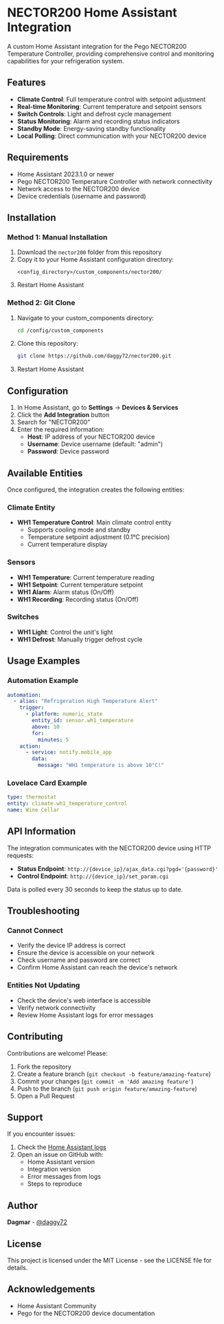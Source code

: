 # NECTOR200 Home Assistant Integration

A custom Home Assistant integration for the Pego NECTOR200 Temperature Controller, providing comprehensive control and monitoring capabilities for your refrigeration system.

## Features

- **Climate Control**: Full temperature control with setpoint adjustment
- **Real-time Monitoring**: Current temperature and setpoint sensors
- **Switch Controls**: Light and defrost cycle management
- **Status Monitoring**: Alarm and recording status indicators
- **Standby Mode**: Energy-saving standby functionality
- **Local Polling**: Direct communication with your NECTOR200 device

## Requirements

- Home Assistant 2023.1.0 or newer
- Pego NECTOR200 Temperature Controller with network connectivity
- Network access to the NECTOR200 device
- Device credentials (username and password)

## Installation

### Method 1: Manual Installation

1. Download the `nector200` folder from this repository
2. Copy it to your Home Assistant configuration directory:
   ```
   <config_directory>/custom_components/nector200/
   ```
3. Restart Home Assistant

### Method 2: Git Clone

1. Navigate to your custom_components directory:
   ```bash
   cd /config/custom_components
   ```
2. Clone this repository:
   ```bash
   git clone https://github.com/daggy72/nector200.git
   ```
3. Restart Home Assistant

## Configuration

1. In Home Assistant, go to **Settings** → **Devices & Services**
2. Click the **Add Integration** button
3. Search for "NECTOR200"
4. Enter the required information:
   - **Host**: IP address of your NECTOR200 device
   - **Username**: Device username (default: "admin")
   - **Password**: Device password

## Available Entities

Once configured, the integration creates the following entities:

### Climate Entity
- **WH1 Temperature Control**: Main climate control entity
  - Supports cooling mode and standby
  - Temperature setpoint adjustment (0.1°C precision)
  - Current temperature display

### Sensors
- **WH1 Temperature**: Current temperature reading
- **WH1 Setpoint**: Current temperature setpoint
- **WH1 Alarm**: Alarm status (On/Off)
- **WH1 Recording**: Recording status (On/Off)

### Switches
- **WH1 Light**: Control the unit's light
- **WH1 Defrost**: Manually trigger defrost cycle

## Usage Examples

### Automation Example
```yaml
automation:
  - alias: "Refrigeration High Temperature Alert"
    trigger:
      - platform: numeric_state
        entity_id: sensor.wh1_temperature
        above: 10
        for:
          minutes: 5
    action:
      - service: notify.mobile_app
        data:
          message: "WH1 temperature is above 10°C!"
```

### Lovelace Card Example
```yaml
type: thermostat
entity: climate.wh1_temperature_control
name: Wine Cellar
```

## API Information

The integration communicates with the NECTOR200 device using HTTP requests:

- **Status Endpoint**: `http://{device_ip}/ajax_data.cgi?pgd='{password}'`
- **Control Endpoint**: `http://{device_ip}/set_param.cgi`

Data is polled every 30 seconds to keep the status up to date.

## Troubleshooting

### Cannot Connect
- Verify the device IP address is correct
- Ensure the device is accessible on your network
- Check username and password are correct
- Confirm Home Assistant can reach the device's network

### Entities Not Updating
- Check the device's web interface is accessible
- Verify network connectivity
- Review Home Assistant logs for error messages

## Contributing

Contributions are welcome! Please:

1. Fork the repository
2. Create a feature branch (`git checkout -b feature/amazing-feature`)
3. Commit your changes (`git commit -m 'Add amazing feature'`)
4. Push to the branch (`git push origin feature/amazing-feature`)
5. Open a Pull Request

## Support

If you encounter issues:

1. Check the [Home Assistant logs](https://www.home-assistant.io/docs/configuration/troubleshooting/#enabling-debug-logging)
2. Open an issue on GitHub with:
   - Home Assistant version
   - Integration version
   - Error messages from logs
   - Steps to reproduce

## Author

**Dagmar** - [@daggy72](https://github.com/daggy72)

## License

This project is licensed under the MIT License - see the LICENSE file for details.

## Acknowledgements

- Home Assistant Community
- Pego for the NECTOR200 device documentation